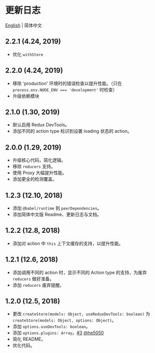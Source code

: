 # 更新日志

[English](./CHANGELOG.md) | 简体中文

## 2.2.1 (4.24, 2019)

- 优化 `withStore`

## 2.2.0 (4.24, 2019)

- 移除 'production' 环境时的错误检查以提升性能。（只在 `process.env.NODE_ENV === 'development'` 时检查）
- 升级依赖模块

## 2.1.0 (1.30, 2019)

- 默认启用 Redux DevTools。
- 添加不同的 action type 标识到设置 loading 状态的 action。

## 2.0.0 (1.29, 2019)

- 升级核心代码，简化逻辑。
- 移除 `reducers` 支持。
- 使用 Proxy 大幅提升性能。
- 添加更全的检测覆盖。

## 1.2.3 (12.10, 2018)

- 添加 `@babel/runtime` 到 `peerDependencies`。
- 添加简体中文版 Readme、更新日志与文档。

## 1.2.2 (12.8, 2018)

- 添加对 action 中 `this` 上下文缓存的支持，以提升性能。

## 1.2.1 (12.6, 2018)

- 添加调用不同的 action 时，显示不同的 Action type 的支持，为废弃 `reducers` 做好准备。
- 添加 `reducers` 废弃提醒。

## 1.2.0 (12.5, 2018)

- 更改 `createStore(models: Object, useReduxDevTools: boolean)` 为 `createStore(models: Object, options: Object)`。
- 添加 `options.useDevTools: boolean`。
- 添加 `options.plugins: Array`。[#3](https://github.com/nanxiaobei/retalk/issues/3) [@he5050](https://github.com/he5050)
- 简化 README。
- 优化代码。
